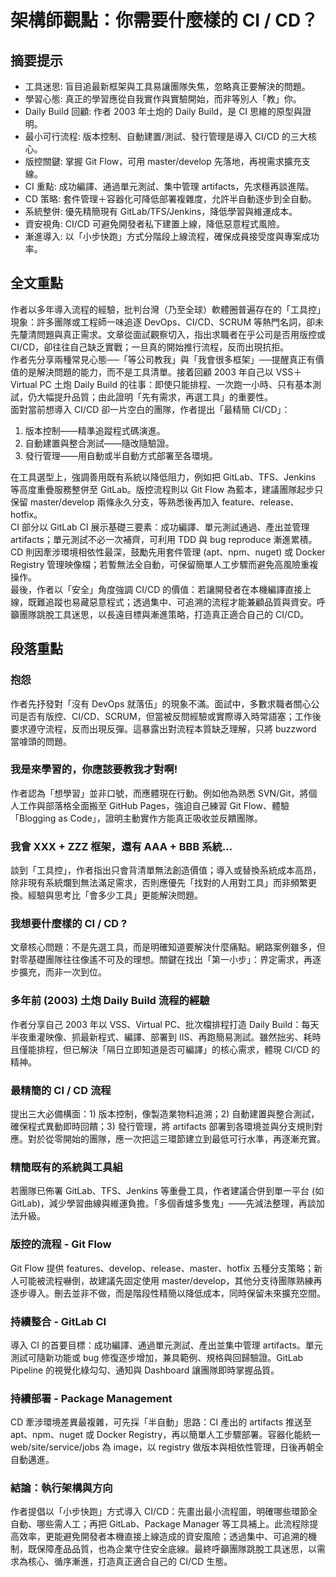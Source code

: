 # 架構師觀點：你需要什麼樣的 CI / CD？

## 摘要提示
- 工具迷思: 盲目追最新框架與工具易讓團隊失焦，忽略真正要解決的問題。  
- 學習心態: 真正的學習應從自我實作與實驗開始，而非等別人「教」你。  
- Daily Build 回顧: 作者 2003 年土炮的 Daily Build，是 CI 思維的原型與證明。  
- 最小可行流程: 版本控制、自動建置/測試、發行管理是導入 CI/CD 的三大核心。  
- 版控關鍵: 掌握 Git Flow，可用 master/develop 先落地，再視需求擴充支線。  
- CI 重點: 成功編譯、通過單元測試、集中管理 artifacts，先求穩再談進階。  
- CD 策略: 套件管理＋容器化可降低部署複雜度，允許半自動逐步到全自動。  
- 系統整併: 優先精簡現有 GitLab/TFS/Jenkins，降低學習與維運成本。  
- 資安視角: CI/CD 可避免開發者私下建置上線，降低惡意程式風險。  
- 漸進導入: 以「小步快跑」方式分階段上線流程，確保成員接受度與專案成功率。

## 全文重點
作者以多年導入流程的經驗，批判台灣（乃至全球）軟體圈普遍存在的「工具控」現象：許多團隊或工程師一味追逐 DevOps、CI/CD、SCRUM 等熱門名詞，卻未先釐清問題與真正需求。文章從面試觀察切入，指出求職者在乎公司是否用版控或 CI/CD，卻往往自己缺乏實戰；一旦真的開始推行流程，反而出現抗拒。  
作者先分享兩種常見心態──「等公司教我」與「我會很多框架」──提醒真正有價值的是解決問題的能力，而不是工具清單。接着回顧 2003 年自己以 VSS＋Virtual PC 土炮 Daily Build 的往事：即使只能排程、一次跑一小時、只有基本測試，仍大幅提升品質；由此證明「先有需求，再選工具」的重要性。  
面對當前想導入 CI/CD 卻一片空白的團隊，作者提出「最精簡 CI/CD」：  
1. 版本控制——精準追蹤程式碼演進。  
2. 自動建置與整合測試——隨改隨驗證。  
3. 發行管理——用自動或半自動方式部署至各環境。  

在工具選型上，強調善用既有系統以降低阻力，例如把 GitLab、TFS、Jenkins 等高度重疊服務整併至 GitLab。版控流程則以 Git Flow 為藍本，建議團隊起步只保留 master/develop 兩條永久分支，等熟悉後再加入 feature、release、hotfix。  
CI 部分以 GitLab CI 展示基礎三要素：成功編譯、單元測試通過、產出並管理 artifacts；單元測試不必一次補齊，可利用 TDD 與 bug reproduce 漸進累積。  
CD 則因牽涉環境相依性最深，鼓勵先用套件管理 (apt、npm、nuget) 或 Docker Registry 管理映像檔；若暫無法全自動，可保留簡單人工步驟而避免高風險重複操作。  
最後，作者以「安全」角度強調 CI/CD 的價值：若讓開發者在本機編譯直接上線，既難追蹤也易藏惡意程式；透過集中、可追溯的流程才能兼顧品質與資安。呼籲團隊跳脫工具迷思，以長遠目標與漸進策略，打造真正適合自己的 CI/CD。

## 段落重點
### 抱怨
作者先抒發對「沒有 DevOps 就落伍」的現象不滿。面試中，多數求職者關心公司是否有版控、CI/CD、SCRUM，但當被反問經驗或實際導入時常語塞；工作後要求遵守流程，反而出現反彈。這暴露出對流程本質缺乏理解，只將 buzzword 當噱頭的問題。

### 我是來學習的，你應該要教我才對啊!
作者認為「想學習」並非口號，而應體現在行動。例如他為熟悉 SVN/Git，將個人工作與部落格全面搬至 GitHub Pages，強迫自己練習 Git Flow、體驗「Blogging as Code」，證明主動實作方能真正吸收並反饋團隊。

### 我會 XXX + ZZZ 框架，還有 AAA + BBB 系統...
談到「工具控」，作者指出只會背清單無法創造價值；導入或替換系統成本高昂，除非現有系統爛到無法滿足需求，否則應優先「找對的人用對工具」而非頻繁更換。經驗與思考比「會多少工具」更能解決問題。

### 我想要什麼樣的 CI / CD ?
文章核心問題：不是先選工具，而是明確知道要解決什麼痛點。網路案例雖多，但對零基礎團隊往往像遙不可及的理想。關鍵在找出「第一小步」：界定需求，再逐步擴充，而非一次到位。

### 多年前 (2003) 土炮 Daily Build 流程的經驗
作者分享自己 2003 年以 VSS、Virtual PC、批次檔排程打造 Daily Build：每天半夜重灌映像、抓最新程式、編譯、部署到 IIS、再跑簡易測試。雖然拙劣、耗時且僅能排程，但已解決「隔日立即知道是否可編譯」的核心需求，體現 CI/CD 的精神。

### 最精簡的 CI / CD 流程
提出三大必備構面：1) 版本控制，像製造業物料追溯；2) 自動建置與整合測試，確保程式異動即時回饋；3) 發行管理，將 artifacts 部署到各環境並與分支規則對應。對於從零開始的團隊，應一次把這三環節建立到最低可行水準，再逐漸充實。

### 精簡既有的系統與工具組
若團隊已佈署 GitLab、TFS、Jenkins 等重疊工具，作者建議合併到單一平台 (如 GitLab)，減少學習曲線與維運負擔。「多個香爐多隻鬼」——先減法整理，再談加法升級。

### 版控的流程 - Git Flow
Git Flow 提供 features、develop、release、master、hotfix 五種分支策略；新人可能被流程嚇倒，故建議先固定使用 master/develop，其他分支待團隊熟練再逐步導入。刪去並非不做，而是階段性精簡以降低成本，同時保留未來擴充空間。

### 持續整合 - GitLab CI
導入 CI 的首要目標：成功編譯、通過單元測試、產出並集中管理 artifacts。單元測試可隨新功能或 bug 修復逐步增加，兼具範例、規格與回歸驗證。GitLab Pipeline 的視覺化綠勾勾、通知與 Dashboard 讓團隊即時掌握品質。

### 持續部署 - Package Management
CD 牽涉環境差異最複雜，可先採「半自動」思路：CI 產出的 artifacts 推送至 apt、npm、nuget 或 Docker Registry，再以簡單人工步驟部署。容器化能統一 web/site/service/jobs 為 image，以 registry 做版本與相依性管理，日後再朝全自動邁進。

### 結論：執行架構與方向
作者提倡以「小步快跑」方式導入 CI/CD：先畫出最小流程圖，明確哪些環節全自動、哪些需人工；再把 GitLab、Package Manager 等工具補上。此流程除提高效率，更能避免開發者本機直接上線造成的資安風險；透過集中、可追溯的機制，既保障產品品質，也為企業守住安全底線。最終呼籲團隊跳脫工具迷思，以需求為核心、循序漸進，打造真正適合自己的 CI/CD 生態。